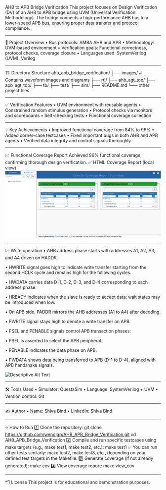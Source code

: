 AHB to APB Bridge Verification
This project focuses on Design Verification (DV) of an AHB to APB bridge using UVM (Universal Verification Methodology). The bridge connects a high-performance AHB bus to a lower-speed APB bus, ensuring proper data transfer and protocol compliance.
________________________________________
🧰 Project Overview
•	Bus protocols: AMBA AHB and APB
•	Methodology: UVM-based environment
•	Verification goals: Functional correctness, protocol checks, coverage closure
•	Languages used: SystemVerilog (UVM), Verilog
________________________________________
🏗️ Directory Structure
ahb_apb_bridge_verification/
├── images/          # Contains waveform images and diagrams
├── rtl/
├── ahb_agt_top/
├── apb_agt_top/
├── tb/
├── test/
├── sim/
├── README.md
└── other project files
________________________________________
✅ Verification Features
•	UVM environment with reusable agents
•	Constrained random stimulus generation
•	Protocol checks via monitors and scoreboards
•	Self-checking tests
•	Functional coverage collection
________________________________________
💡 Key Achievements
•	Improved functional coverage from 84% to 96%
•	Added corner-case testcases
•	Fixed important bugs in both AHB and APB agents
•	Verified data integrity and control signals thoroughly
________________________________________
📈 Functional Coverage Report
Achieved 96% functional coverage, confirming thorough design verification.
✅ HTML Coverage Report (local view)
 ![Descriptive Alt Text](images/coverage.png)
________________________________________
📈 Write operation
•	AHB address phase starts with addresses A1, A2, A3, and A4 driven on HADDR.

•	HWRITE signal goes high to indicate write transfer starting from the second HCLK cycle and remains high for the following cycles.

•	HWDATA carries data D-1, D-2, D-3, and D-4 corresponding to each address phase.

•	HREADY indicates when the slave is ready to accept data; wait states may be introduced when low.

•	On APB side, PADDR mirrors the AHB addresses (A1 to A4) after decoding.

•	PWRITE signal stays high to denote a write transfer on APB.

•	PSEL and PENABLE signals control APB transaction phases:

•	PSEL is asserted to select the APB peripheral.

•	PENABLE indicates the data phase on APB.

•	PWDATA shows data being transferred to APB (D-1 to D-4), aligned with APB handshake signals.

 ![Descriptive Alt Text](images/write_transfer.png)
________________________________________
🛠️ Tools Used
•	Simulator: QuestaSim
•	Language: SystemVerilog + UVM
•	Version control: Git
________________________________________
✍️ Author
•	Name: Shiva Bind
•	LinkedIn: Shiva Bind
________________________________________
⭐ How to Run
1️⃣ Clone the repository:
git clone https://github.com/wendigp/AHB_APB_Bridge_Verification.git
cd AHB_APB_Bridge_Verification
2️⃣ Compile and run specific testcases using make targets (e.g., make test1, make test2, etc.):
make test1
✅ You can run other tests similarly: make test2, make test3, etc., depending on your defined test targets in the Makefile.
3️⃣ Generate coverage (if not already generated):
make cov
4️⃣ View coverage report:
make view_cov
________________________________________
🗂️ License
This project is for educational and demonstration purposes.

